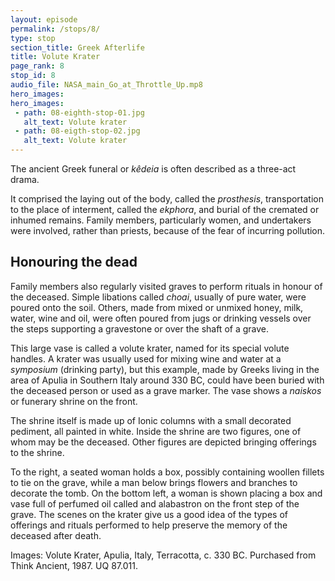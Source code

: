 ```yaml
---
layout: episode
permalink: /stops/8/
type: stop
section_title: Greek Afterlife 
title: Volute Krater 
page_rank: 8
stop_id: 8
audio_file: NASA_main_Go_at_Throttle_Up.mp8
hero_images:
hero_images:
 - path: 08-eighth-stop-01.jpg
   alt_text: Volute krater
 - path: 08-eigth-stop-02.jpg
   alt_text: Volute krater 
---
```

The ancient Greek funeral or <i>kêdeia</i> is often described as a three-act drama. 

It comprised the laying out of the body, called the <i>prosthesis</i>, transportation to the place of interment, called the <i>ekphora</i>, and burial of the cremated or inhumed remains. Family members, particularly women, and undertakers were involved, rather than priests, because of the fear of incurring pollution. 

## Honouring the dead 

Family members also regularly visited graves to perform rituals in honour of the deceased. Simple libations called <i>choai</i>, usually of pure water, were poured onto the soil. Others, made from mixed or unmixed honey, milk, water, wine and oil, were often poured from jugs or drinking vessels over the steps supporting a gravestone or over the shaft of a grave.

This large vase is called a volute krater, named for its special volute handles. A krater was usually used for mixing wine and water at a <i>symposium</i> (drinking party), but this example, made by Greeks living in the area of Apulia in Southern Italy around 330 BC, could have been buried with the deceased person or used as a grave marker. The vase shows a <i>naiskos</i> or funerary shrine on the front.

The shrine itself is made up of Ionic columns with a small decorated pediment, all painted in white. Inside the shrine are two figures, one of whom may be the deceased. Other figures are depicted bringing offerings to the shrine. 

To the right, a seated woman holds a box, possibly containing woollen fillets to tie on the grave, while a man below brings flowers and branches to decorate the tomb. On the bottom left, a woman is shown placing a box and vase full of perfumed oil called and alabastron on the front step of the grave. The scenes on the krater give us a good idea of the types of offerings and rituals performed to help preserve the memory of the deceased after death.

Images: Volute Krater, Apulia, Italy, Terracotta, c. 330 BC. Purchased from Think Ancient, 1987. UQ 87.011.
